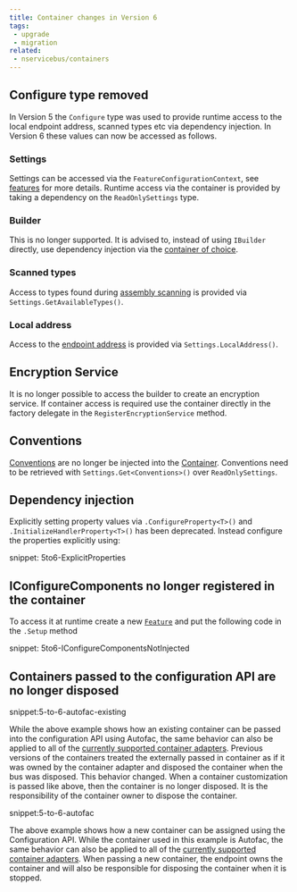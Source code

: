 ```yaml
---
title: Container changes in Version 6
tags:
 - upgrade
 - migration
related:
 - nservicebus/containers
---
```



## Configure type removed

In Version 5 the `Configure` type was used to provide runtime access to the local endpoint address, scanned types etc via dependency injection. In Version 6 these values can now be accessed as follows.


### Settings

Settings can be accessed via the `FeatureConfigurationContext`, see [features](/nservicebus/pipeline/features.md) for more details. Runtime access via the container is provided by taking a dependency on the `ReadOnlySettings` type.


### Builder

This is no longer supported. It is advised to, instead of using `IBuilder` directly, use dependency injection via the [container of choice](/nservicebus/containers/).


### Scanned types

Access to types found during [assembly scanning](/nservicebus/hosting/assembly-scanning.md) is provided via `Settings.GetAvailableTypes()`.


### Local address

Access to the [endpoint address](/nservicebus/endpoints/) is provided via `Settings.LocalAddress()`.


## Encryption Service

It is no longer possible to access the builder to create an encryption service. If container access is required use the container directly in the factory delegate in the `RegisterEncryptionService` method.


## Conventions

[Conventions](/nservicebus/messaging/conventions.md) are no longer be injected into the [Container](/nservicebus/containers/). Conventions need to be retrieved with `Settings.Get<Conventions>()` over `ReadOnlySettings`.


## Dependency injection

Explicitly setting property values via `.ConfigureProperty<T>()` and `.InitializeHandlerProperty<T>()` has been deprecated. Instead configure the properties explicitly using:

snippet: 5to6-ExplicitProperties


## IConfigureComponents no longer registered in the container

To access it at runtime create a new [`Feature`](/nservicebus/pipeline/features.md) and put the following code in the `.Setup` method

snippet: 5to6-IConfigureComponentsNotInjected

## Containers passed to the configuration API are no longer disposed

snippet:5-to-6-autofac-existing

While the above example shows how an existing container can be passed into the configuration API using Autofac, the same behavior can also be applied to all of the [currently supported container adapters](/nservicebus/containers/). Previous versions of the containers treated the externally passed in container as if it was owned by the container adapter and disposed the container when the bus was disposed. This behavior changed. When a container customization is passed like above, then the container is no longer disposed. It is the responsibility of the container owner to dispose the container. 

snippet:5-to-6-autofac

The above example shows how a new container can be assigned using the Configuration API. While the container used in this example is Autofac, the same behavior can also be applied to all of the [currently supported container adapters](/nservicebus/containers/). When passing a new container, the endpoint owns the container and will also be responsible for disposing the container when it is stopped.
